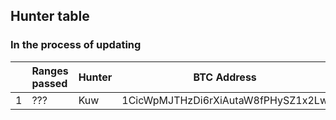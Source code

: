 ## Hunter table
### In the process of updating

|            | Ranges passed | Hunter  | BTC Address    | Date           |
|------------|:------------|-----------|----------------|----------------|
| 1   | ???   | Kuw | 1CicWpMJTHzDi6rXiAutaW8fPHySZ1x2Lw | 27.06.2022 |
